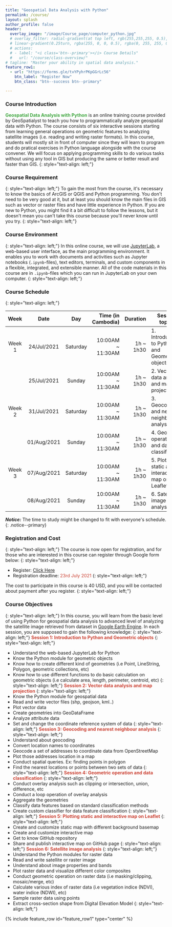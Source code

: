 ```yaml
---
title: "Geospatial Data Analysis with Python"
permalink: /course/
layout: splash
author_profile: false
header:
  overlay_image: "/image/Course_page/computer_python.jpg"
  # overlay_filter: radial-gradient(at top left, rgb(255,255,255, 0.5), rgb(0,128,0, 0.5))
  # linear-gradient(0.25turn, rgba(255, 0, 0, 0.5), rgba(0, 255, 255, 0.5))
  # actions:
  # - label: "<i class='btn--primary'></i> Course Details"
  #   url: "/course/class-overview/" 
# tagline: "Master your ability in spatial data analysis."
feature_row1:
  - url: "https://forms.gle/tvYPyhrPKpGGrLc56"
    btn_label: "Register Now"
    btn_class: "btn--success btn--primary"

---
```

### Course Introduction
<span style="color:#3fa63f">**Geospatial Data Analysis with Python**</span>
 is an online training course provided by GeoSpatialyst to teach you how to programmatically analyze geospatial data with Python. The course consists of six interactive sessions starting from learning general operations on geometric features to analyzing satellite images (i.e. reading and writing raster formats). In this course, students will mostly sit in front of computer since they will learn to program and do pratical exercises in Python language alongside with the course convener. We will focus on applying programming skills to do various tasks without using any tool in GIS but producing the same or better result and faster than GIS.
 {: style="text-align: left;"}

### Course Requirement
{: style="text-align: left;"}
To gain the most from the course, it's necessary to know the basics of ArcGIS or QGIS and Python programming. You don't need to be very good at it, but at least you should know the main files in GIS such as vector or raster files and have little experience in Python. If you are new to Python, you might find it a bit difficult to follow the lessons, but it doesn't mean you can't take this course because you'll never know until you try.
{: style="text-align: left;"}

### Course Environment
{: style="text-align: left;"}
In this online course, we will use [JupyterLab](https://jupyterlab.readthedocs.io/en/stable/getting_started/overview.html), a web-based user interface, as the main programming environment. It enables you to work with documents and activities such as Jupyter notebooks (`.ipynb`-files), text editors, terminals, and custom components in a flexible, integrated, and extensible manner. All of the code materials in this course are in `.ipynb`-files which you can run in JupyterLab on your own computer.
{: style="text-align: left;"}

### Course Schedule
{: style="text-align: left;"}

| Week     | Date          | Day        | Time (in Cambodia) | Duration        | Session topics                                          |
|:--------:|:-------------:|:----------:|-------------------:|----------------:|---------------------------------------------------------|
| Week 1   | 24/Jul/2021   | Saturday   | 10:00AM ~ 11:30AM  | 1h ~ 1h30       | 1. Introduction to Python and Geometric objects         |
|          | 25/Jul/2021   | Sunday     | 10:00AM ~ 11:30AM  | 1h ~ 1h30       | 2. Vector data analysis and map projection              |
| Week 2   | 31/Jul/2021   | Saturday   | 10:00AM ~ 11:30AM  | 1h ~ 1h30       | 3. Geocoding and nearest neighbour analysis             |
|          | 01/Aug/2021   | Sunday     | 10:00AM ~ 11:30AM  | 1h ~ 1h30       | 4. Geometric operation and data classification          |
| Week 3   | 07/Aug/2021   | Saturday   | 10:00AM ~ 11:30AM  | 1h ~ 1h30       | 5. Plotting static and interactive map on Leaflet       |
|          | 08/Aug/2021   | Sunday     | 10:00AM ~ 11:30AM  | 1h ~ 1h30       | 6. Satellite image analysis                             |

***Notice:*** The time to study might be changed to fit with everyone's schedule.
{: .notice--primary}


### Registration and Cost
{: style="text-align: left;"}
The course is now open for registration, and for those who are interested in this course can register through Google form below:
{: style="text-align: left;"}
* Register: [Click Here](https://forms.gle/tvYPyhrPKpGGrLc56)
* Registration deadline: <span style="color:#CB4335">23rd July 2021</span>
{: style="text-align: left;"}

The cost to participate in this course is 40 USD, and you will be contacted about payment after you register.
{: style="text-align: left;"}

### Course Objectives
{: style="text-align: left;"}
In this course, you will learn from the basic level of using Python for geospatial data analysis to advanced level of analyzing the satellite image retrieved from dataset in [Google Earth Engine](https://earthengine.google.com). In each session, you are supposed to gain the following knowledge:
{: style="text-align: left;"}
**<span style="color:#CB4335">Session 1: Introduction to Python and Geometric objects</span>**
{: style="text-align: left;"}
- Understand the web-based JupyterLab for Python
- Know the Python module for geometric objects
- Know how to create different kind of geometries (i.e Point, LineString, Polygon, geometric collections, etc)
- Know how to use different functions to do basic calculation on geometric objects (i.e calculate area, length, perimeter, centroid, etc) 
{: style="text-align: left;"}
**<span style="color:#CB4335">Session 2: Vector data analysis and map projection</span>**
{: style="text-align: left;"}
- Know the Python module for geospatial data
- Read and write vector files (shp, geojson, kml..)
- Plot vector data
- Create geometries into GeoDataFrame
- Analyze attribute data
- Set and change the coordinate reference system of data
{: style="text-align: left;"}
**<span style="color:#CB4335">Session 3: Geocoding and nearest neighbour analysis</span>**
{: style="text-align: left;"}
- Understand about geocoding
- Convert location names to coordinates
- Geocode a set of addresses to coordinate data from OpenStreetMap
- Plot those addresses location in a map
- Conduct spatial queries. Ex: finding points in polygon
- Find the nearest locations or points between two sets of data
{: style="text-align: left;"}
**<span style="color:#CB4335">Session 4: Geometric operation and data classification</span>**
{: style="text-align: left;"}
- Conduct overlay analysis such as clipping or intersection, union, difference, etc
- Conduct a loop operation of overlay analysis
- Aggregate the geometries
- Classify data features based on standard classification methods
- Create custom classifier for data feature classification
{: style="text-align: left;"}
**<span style="color:#CB4335">Session 5: Plotting static and interactive map on Leaflet</span>**
{: style="text-align: left;"}
- Create and customize static map with different background basemap 
- Create and customize interactive map
- Get to know GitHub repository
- Share and publish interactive map on GitHub page
{: style="text-align: left;"}
**<span style="color:#CB4335">Session 6: Satellite image analysis</span>**
{: style="text-align: left;"}
- Understand the Python modules for raster data 
- Read and write satellite or raster image
- Understand about image properties and bands
- Plot raster data and visualize different color composites
- Conduct geometric operation on raster data (i.e masking/clipping, mosaic/merge, etc)
- Calculate various index of raster data (i.e vegetation indice (NDVI), water indice (NDWI), etc)
- Sample raster data using points
- Extract cross-section shape from Digital Elevation Model
{: style="text-align: left;"}

{% include feature_row id="feature_row1" type="center" %}